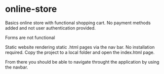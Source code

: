 # online-store

Basics online store with functional shopping cart. No payment methods added and not user authentication provided.

Forms are not functional

Static website rendering static .html pages via the nav bar. No installation required. Copy the project to a local folder
and open the index.html page.

From there you should be able to navigate throught the application by using the navbar.
